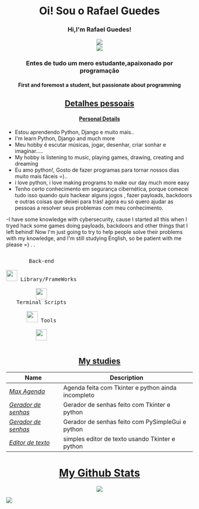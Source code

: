 <h1 align="center">Oi! Sou o Rafael Guedes</h1>
<h3 align="center">Hi,I'm Rafael Guedes!</h3>
<p align="center">
<a href="https://guedes2142.github.io/" target="_blank">
   <img src="https://img.shields.io/badge/-PORTFOLIO-black?logo=dialogflow&style=for-the-badge">
</a>
<br>
<img src="https://gpvc.arturio.dev/guedes2142">
</p>
<h3 align="center">Entes de tudo um mero estudante,apaixonado por programação</h3>
<h4 align="center">First and foremost a student, but passionate about programming</h4>
<h2 align="center"><u>Detalhes pessoais</u></h2>
<h4 align="center"><u>Personal Details</u></h4>
<p align="center">
   
 - Estou aprendendo Python, Django e muito mais..
 - I'm  learn  Python, Django and much more
 - Meu hobby é escutar músicas, jogar, desenhar, criar sonhar e imaginar....*.*
 - My hobby is listening to music, playing games, drawing, creating and dreaming
 - Eu amo python!, Gosto de fazer programas para tornar nossos dias muito mais fáceis =)..
 - i love python, i love making programs to make our day much more easy
 - Tenho certo conhecimento em segurança cibernética, porque comecei tudo isso quando quis hackear alguns jogos , fazer payloads, backdoors e outras coisas que deixei     para trás!
    agora eu só quero ajudar as pessoas a resolver seus problemas com meu conhecimento.
   
 -I have some knowledge with cybersecurity, cause I started all this when I tryed hack some games doing payloads, backdoors and other things that I left behind! Now I'm just going to try to help people solve their problems with my knowledge, and I'm still studying English, so be patient with me please =) .
   .
</p>

<p style="display: inline-block;" align="center">

  <kbd>
    <kbd>Back-end</kbd>
    <br>
    <br>
    <img width="30px" src="https://cdn.jsdelivr.net/gh/devicons/devicon/icons/python/python-original.svg" />

  </kbd>
  <kbd>
    <kbd>Library/FrameWorks</kbd>
    <br>
    <br>
    <img width="30px" src="https://cdn.jsdelivr.net/gh/devicons/devicon/icons/django/django-plain-wordmark.svg" />
       
  </kbd>
  <br>
  <kbd>
    <kbd>Terminal Scripts</kbd>
    <br>
    <br>
    <img width="30px" src="https://cdn.jsdelivr.net/gh/devicons/devicon/icons/python/python-plain.svg" />
  </kbd>
  <kbd>
    <kbd>Tools</kbd>
    <br>
    <br>
    <img width="30px" src="https://cdn.jsdelivr.net/gh/devicons/devicon/icons/vscode/vscode-original.svg" />
  </kbd>
</p>

<h2 align="center"><u>My studies</u></h2>

| Name                  | Description                                            |
| ----------------------|------------------------------------------------------- |   
| _[Max Agenda](https://github.com/guedes2142/Max-Agenda)_   |Agenda feita com Tkinter e python ainda incompleto|
| _[Gerador de senhas](https://github.com/guedes2142/Gerador_de_senhas_Tkinter/tree/master)_   |Gerador de senhas feito com Tkinter e python  |
| _[Gerador de senhas](https://github.com/guedes2142/gerador_de_senhas/tree/master)_   |Gerador de senhas feito com PySimpleGui e python  |
| _[Editor de texto ](https://github.com/guedes2142/Simple_text_editor-Phyton/blob/master/main.py)_ |  simples editor de texto usando Tkinter e python|

<h1 align="center"><u>My Github Stats</u></h1>
<p align="center">



<img src="https://metrics.lecoq.io/guedes2142?template=classic&achievements=1&achievements.threshold=C&achievements.secrets=true&achievements.display=compact&achievements.limit=0&config.timezone=America%2FBrasilia">



<a href="mailto:rafaguedes.dev@gmail.com" target="_blank"><img src="https://img.shields.io/badge/Email-rafaguedes.dev@gmail.com-teal?style=for-the-badge&logo=gmail"></a>


